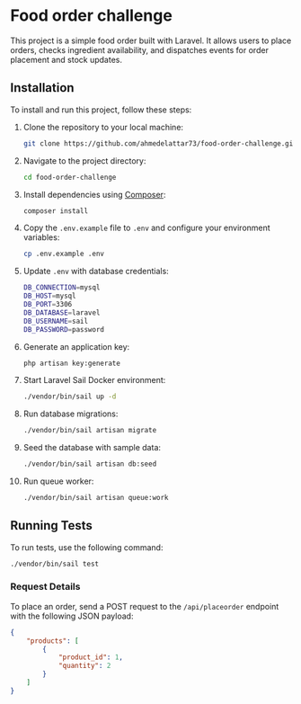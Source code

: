 # Food order challenge

This project is a simple food order built with Laravel. It allows users to place orders, checks ingredient availability, and dispatches events for order placement and stock updates.

## Installation

To install and run this project, follow these steps:

1. Clone the repository to your local machine:

    ```bash
    git clone https://github.com/ahmedelattar73/food-order-challenge.git
    ```

2. Navigate to the project directory:

    ```bash
    cd food-order-challenge
    ```

3. Install dependencies using [Composer](https://getcomposer.org/):

    ```bash
    composer install
    ```

4. Copy the `.env.example` file to `.env` and configure your environment variables:

    ```bash
    cp .env.example .env
    ```
5. Update `.env` with database credentials:

    ```bash
    DB_CONNECTION=mysql
    DB_HOST=mysql
    DB_PORT=3306
    DB_DATABASE=laravel
    DB_USERNAME=sail
    DB_PASSWORD=password
    ```

6. Generate an application key:

    ```bash
    php artisan key:generate
    ```

7. Start Laravel Sail Docker environment:

    ```bash
    ./vendor/bin/sail up -d
    ```

8. Run database migrations:

    ```bash
    ./vendor/bin/sail artisan migrate
    ```

9. Seed the database with sample data:

    ```bash
    ./vendor/bin/sail artisan db:seed
    ```

10. Run queue worker:

    ```bash
    ./vendor/bin/sail artisan queue:work
    ```


## Running Tests

To run tests, use the following command:

```bash
./vendor/bin/sail test
```

### Request Details

To place an order, send a POST request to the `/api/placeorder` endpoint with the following JSON payload:

```json
{
    "products": [
        {
            "product_id": 1,
            "quantity": 2
        }
    ]
}
```

